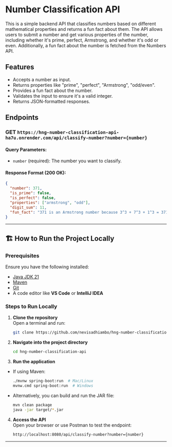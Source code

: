 # Number Classification API

This is a simple backend API that classifies numbers based on different mathematical properties and returns a fun fact about them. The API allows users to submit a number and get various properties of the number, including whether it's prime, perfect, Armstrong, and whether it's odd or even. Additionally, a fun fact about the number is fetched from the Numbers API.

## Features
- Accepts a number as input.
- Returns properties like "prime", "perfect", "Armstrong", "odd/even".
- Provides a fun fact about the number.
- Validates the input to ensure it's a valid integer.
- Returns JSON-formatted responses.

## Endpoints

### GET `https://hng-number-classification-api-ha7u.onrender.com/api/classify-number?number={number}`

#### Query Parameters:
- `number` (required): The number you want to classify.

#### Response Format (200 OK):

```json
{
  "number": 371,
  "is_prime": false,
  "is_perfect": false,
  "properties": ["armstrong", "odd"],
  "digit_sum": 11,
  "fun_fact": "371 is an Armstrong number because 3^3 + 7^3 + 1^3 = 371"
}
```

---

## 🏗 How to Run the Project Locally

### **Prerequisites**
Ensure you have the following installed:
- [Java JDK 21](https://www.oracle.com/java/technologies/javase-downloads.html)
- [Maven](https://maven.apache.org/download.cgi)
- [Git](https://git-scm.com/)
- A code editor like **VS Code** or **IntelliJ IDEA**

### **Steps to Run Locally**
1. **Clone the repository**  
   Open a terminal and run:
   ```sh
   git clone https://github.com/nevisadhiambo/hng-number-classification-api.git
   ```
2. **Navigate into the project directory**
   ```sh
   cd hng-number-classification-api
   ```
3. **Run the application**
- If using Maven:
  ```sh
  ./mvnw spring-boot:run  # Mac/Linux
  mvnw.cmd spring-boot:run  # Windows
  ```
- Alternatively, you can build and run the JAR file:
  ```sh
  mvn clean package
  java -jar target/*.jar
  ```
4. **Access the API**  
   Open your browser or use Postman to test the endpoint:
   ```
   http://localhost:8080/api/classify-number?number={number}
   ```

---
